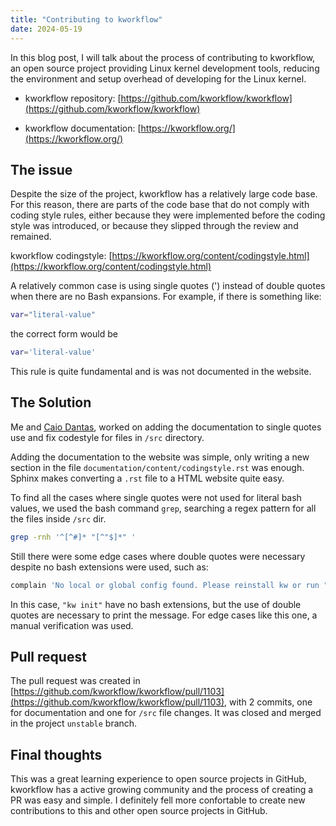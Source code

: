 ```yaml
---
title: "Contributing to kworkflow"
date: 2024-05-19
---
```


In this blog post, I will talk about the process of contributing to kworkflow, an open source project providing Linux kernel development tools, reducing the environment and setup overhead of developing for the Linux kernel.

- kworkflow repository: [https://github.com/kworkflow/kworkflow](https://github.com/kworkflow/kworkflow)

- kworkflow documentation: [https://kworkflow.org/](https://kworkflow.org/)

## The issue

Despite the size of the project, kworkflow has a relatively large code base. For this reason, there are parts of the code base that do not comply with coding style rules, either because they were implemented before the coding style was introduced, or because they slipped through the review and remained.

kworkflow codingstyle: [https://kworkflow.org/content/codingstyle.html](https://kworkflow.org/content/codingstyle.html)

A relatively common case is using single quotes (') instead of double quotes when there are no Bash expansions. For example, if there is something like:

```bash
var="literal-value"
```

the correct form would be

```bash
var='literal-value'
```

This rule is quite fundamental and is was not documented in the website.

## The Solution

Me and [Caio Dantas](https://github.com/Caio-Dantas), worked on adding the documentation to single quotes use and fix codestyle for files in `/src` directory.

Adding the documentation to the website was simple, only writing a new section in the file `documentation/content/codingstyle.rst` was enough. Sphinx makes converting a `.rst` file to a HTML website quite easy.

To find all the cases where single quotes were not used for literal bash values, we used the bash command `grep`, searching a regex pattern for all the files inside `/src` dir.

```bash
grep -rnh '^[^#]* "[^"$]*" '
```

Still there were some edge cases where double quotes were necessary despite no bash extensions were used, such as:

```bash
complain 'No local or global config found. Please reinstall kw or run "kw init" to create a .kw in this dir.'
```

In this case, `"kw init"` have no bash extensions, but the use of double quotes are necessary to print the message. For edge cases like this one, a manual verification was used.

## Pull request

The pull request was created in [https://github.com/kworkflow/kworkflow/pull/1103](https://github.com/kworkflow/kworkflow/pull/1103), with 2 commits, one for documentation and one for `/src` file changes. It was closed and merged in the project `unstable` branch.

## Final thoughts

This was a great learning experience to open source projects in GitHub, kworkflow has a active growing community and the process of creating a PR was easy and simple. I definitely fell more confortable to create new contributions to this and other open source projects in GitHub.